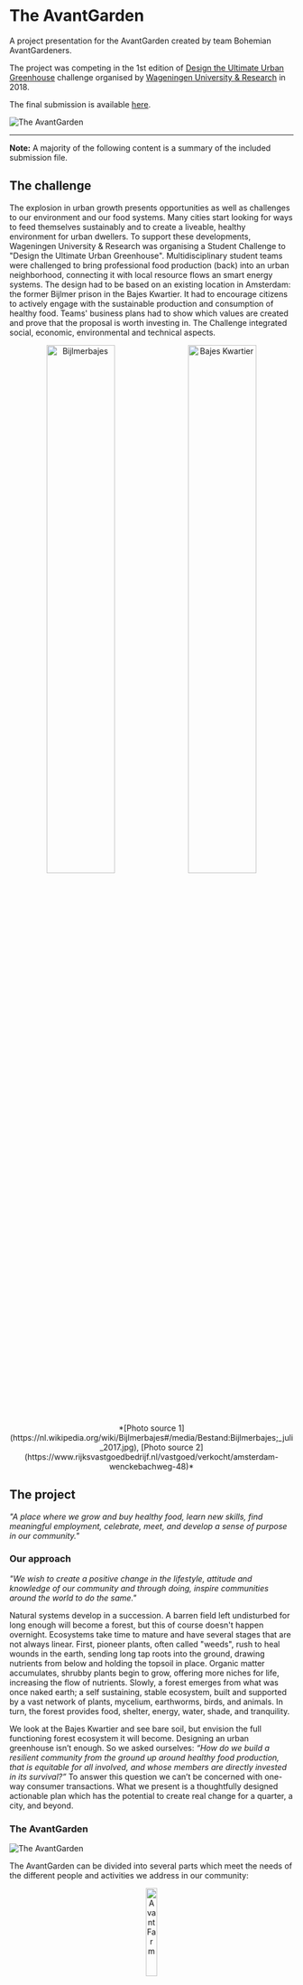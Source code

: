 # The AvantGarden

A project presentation for the AvantGarden created by team Bohemian AvantGardeners.

The project was competing in the 1st edition of [Design the Ultimate Urban Greenhouse](https://www.wur.nl/en/Education-Programmes/Current-Students/Student-Challenge/Design-the-ultimate-urban-greenhouse-1/First-edition-Urban-Greenhouse-Challenge.htm) challenge organised by [Wageningen University & Research](https://www.wur.nl/) in 2018.

The final submission is available [here](https://avantgardeners.cz/files/AvantGarden-Dossier).

![The AvantGarden](https://avantgardeners.cz/img/architecture/avantgarden_front.jpg)

---

**Note:** A majority of the following content is a summary of the included submission file.

## The challenge
The explosion in urban growth presents opportunities as well as challenges to our environment and our food systems. Many cities start looking for ways to feed themselves sustainably and to create a liveable, healthy environment for urban dwellers. To support these developments, Wageningen University & Research was organising a Student Challenge to "Design the Ultimate Urban Greenhouse". Multidisciplinary student teams were challenged to bring professional food production (back) into an urban neighborhood, connecting it with local resource flows an smart energy systems. The design had to be based on an existing location in Amsterdam: the former Bijlmer prison in the Bajes Kwartier. It had to encourage citizens to actively engage with the sustainable production and consumption of healthy food. Teams' business plans had to show which values are created and prove that the proposal is worth investing in. The Challenge integrated social, economic, environmental and technical aspects.

<center>
<img src="https://upload.wikimedia.org/wikipedia/commons/thumb/f/f8/Bijlmerbajes%3B_juli_2017.jpg/1280px-Bijlmerbajes%3B_juli_2017.jpg" alt="Bijlmerbajes" width="49%">
<img src="https://www.rijksvastgoedbedrijf.nl/binaries/medium/content/gallery/rijksvastgoedbedrijf/content-afbeeldingen/vastgoed/amsterdam-wenckebachweg-48-bijlmer/amsterdam-wenckebachweg-48-bijlmerbajes-luchtfoto.jpg" alt="Bajes Kwartier" width="49%">
*[Photo source 1](https://nl.wikipedia.org/wiki/Bijlmerbajes#/media/Bestand:Bijlmerbajes;_juli_2017.jpg),
[Photo source 2](https://www.rijksvastgoedbedrijf.nl/vastgoed/verkocht/amsterdam-wenckebachweg-48)*
</center>

## The project

*"A place where we grow and buy healthy food, learn new skills, find meaningful employment, celebrate, meet, and develop a sense of purpose in our community."*

### Our approach

*"We wish to create a positive change in the lifestyle, attitude and knowledge of our community and through doing, inspire communities around the world to do the same."*

Natural systems develop in a succession. A barren field left undisturbed for long enough will become a forest, but this of course doesn't happen overnight. Ecosystems take time to mature and have several stages that are not always linear. First, pioneer plants, often called "weeds", rush to heal wounds in the earth, sending long tap roots into the ground, drawing nutrients from below and holding the topsoil in place. Organic matter accumulates, shrubby plants begin to grow, offering more niches for life, increasing the flow of nutrients. Slowly, a forest emerges from what was once naked earth; a self sustaining, stable ecosystem, built and supported by a vast network of plants, mycelium, earthworms, birds, and animals. In turn, the forest provides food, shelter, energy, water, shade, and tranquility.

We look at the Bajes Kwartier and see bare soil, but envision the full functioning forest ecosystem it will become. Designing an urban greenhouse isn’t enough. So we asked ourselves: *“How do we build a resilient community from the ground up around healthy food production, that is equitable for all involved, and whose members are directly invested in its survival?”* To answer this question we can’t be concerned with one-way consumer transactions. What we present is a thoughtfully designed actionable plan which has the potential to create real change for a quarter, a city, and beyond.


### The AvantGarden

![The AvantGarden](https://avantgardeners.cz/img/architecture/avantgarden_persp1.jpg)

The AvantGarden can be divided into several parts which meet the needs of the different people and activities we address in our community:

<center>
<img src="https://avantgardeners.cz/img/avantgarden/avantgarden_farm.jpg" alt="AvantFarm" width="20%">

**AvantFarm**
</center>

At the AvantFarm we produce essential nutrition, primarily for ourselves, the community of the B²COOP. We seek in every way to mimic nature. We designed a holistic food web connecting independent, but mutually beneficial cycles of aquaponics, plants, mushrooms, and insects. We wholeheartedly support aquaponics as a source of nutrients rather than any synthetic solution. Aquaponics allows a truly circular model of production through which we manage to capture, supply, and recirculate nutrients for our ecosystem while creating value in all its stages.

<center>
<img src="https://avantgardeners.cz/img/avantgarden/avantgarden_market.jpg" alt="AvantMarket" width="20%">

**AvantMarket**
</center>

The AvantMarket is where the harvest arrives to supply essential healthy food to the citizens of the Bajes Kwartier. The harvest comes from the AvantGarden, but not exclusively. Some products, such as wheat, can be produced in our system but make much more sense to grow outdoors at a different scale. Therefore, we seek to cooperate for high-nutritional produce, sourced locally and responsibly, rather than compete and disrupt the local business environment. The AvantMarket is designed as a farmer’s market held year round. Each stand in the AvantMarket tells the story of the farmer. B²COOP provides the space for the stand and B²COOPmembers-employees work as the cashiers, stock managers and cleaners of the market.

<center>
<img src="https://avantgardeners.cz/img/avantgarden/avantgarden_community.jpg" alt="AvantCommunity" width="20%">

**AvantCommunity**
</center>

*“If niches are opportunities in space, cycles are opportunity in time” (Mollison, 1988)*. The AvantGarden is full of both kinds of opportunities to accommodate a wide range of activities and meet the needs and wishes of all our AvantCommunity. Not a single space in the common area of the AvantGarden is used for only one purpose. We have a cowork hub, which can be used as study space or library as well, kids playground which becomes a summer cinema & event space, green meeting rooms used either for classes or business meetings, a hackerspace where people can build and experiment, and a public kitchen easily transformed into a dinner party room. Apart from spaces of the AvantGarden that are accessible based on membership or rent, there are some public areas: "The Hill" and the rooftop Permagarden Café.

<center>
<img src="https://avantgardeners.cz/img/avantgarden/avantgarden_world.jpg" alt="AvantWorld" width="20%">

**AvantWorld**
</center>

As the building and its community grows, it transforms its surroundings and beyond. The profits of from the AvantGarden are invested back into B², creating an edible quarter filled with fruit trees and berry bushes and community events. We aspire to be the model for other urban neighborhoods and through our B²Apprentice program we will create a network of village communities springing up in urban areas of Amsterdam and around the AvantWorld.

### The community

![The community](https://avantgardeners.cz/img/architecture/avantgarden_market.jpg)

We borrow our overarching philosophy from permaculture, where cooperation is the basis of existing life systems and future survival. With that in mind, we have designed a multi-stakeholder cooperative B²COOP: a cooperative of citizens living in the Bijlmer Bajes (B²), the AvantGardeners, other local farmers and small businesses, working together to build lasting relationships based upon fair prices and wages, and forming community in a common effort to provide the essentials for a healthy, fulfilling life.

B²COOP is the legal organization that embodies the ethical principles guiding the succession to a resilient community around the AvantGarden. By investing into B²COOP, you invest directly into your community, lifestyle and neighborhood prosperity. In return you receive healthy food, and the opportunity to be apart of something bigger than yourself. All of the profits of B²COOP are reinvested back into the AvantGarden mission, supporting community development and slowly bringing change to the way urban areas feed themselves.

Around the world we see a monoculture of food production, but also of culture. To avoid this, we have devised a local currency, B²Coin. Each of us in B²COOP can either invest money or time into the community, and running of the AvantGarden. There are many opportunities to obtain ownership through work, all creating social value, increasing employment, and lowering costs. B²Coin circulates within the kwartier; the money you pay employs your neighbor who then buys your crafts, and so on.

## Authors

The AvantGarden project was created by a team students of [Czech University of Life Sciences in Prague](https://www.czu.cz/en/) named The Bohemian AvantGardeners.

<center>
<img src="https://avantgardeners.cz/img/logo/logo_white.png" alt="AvantWorld" width="20%">
</center>

Individually we specialise in various fields of agriculture, waste management, economics, social dynamics, and architecture, but as a team it gave us a unique opportunity to understand the future of food production better. We believe that behind real changes stands a cooperation of many and that answers can be found through building human-scale solutions. The nature inspires us to experiment and develop spaces that make people and environment healthier.

### Members

| Name | Responsibility |
| :---         |     :---      |
| Lucie Dudáková | Team coordinator |
| Jiří Bartoš | AvantFarm design, economics, financial analysis |
| Veronika Tůmová | AvantFarm design, aquaponics production design, economics |
| Brett Gallagher | Cooperative system design, economic model, mushrooms production design |
| Lucie Hladíková | Permaculture rooftop design, social embedding |
| Michaela Sedláková | Circularity, enegry and water systems, social embedding |
| Anna Pereponova | Snail production design |
| Karolína Pumprová | Plant production design |
| Matyáš Smutný | Insect production design  |
| Jakub Med | Architecture |
| Johana Šimčíková | Architecture |

### Acknowledgments

We would like express special thanks to our university Czech University of Life Sciences in Prague, namely Ing. Dana Výlupková and prof. PhDr. Michal Lošťák, Ph.D. for their project support.

Also we would like to sincerely thank experts who were willing to listen to our ideas and gave us a constructive feedback, namely to Ing. Vratislava Janovská Ph.D., MSc Vojtěch Vosecký, Mgr. Jan Richtr, Ing. Arch Vratislav Danda, RNDr. Oldřich Vacek, CSc., Lucie Sovová, Ing. Martin Kulma and Ing. Jiří Patoka.



